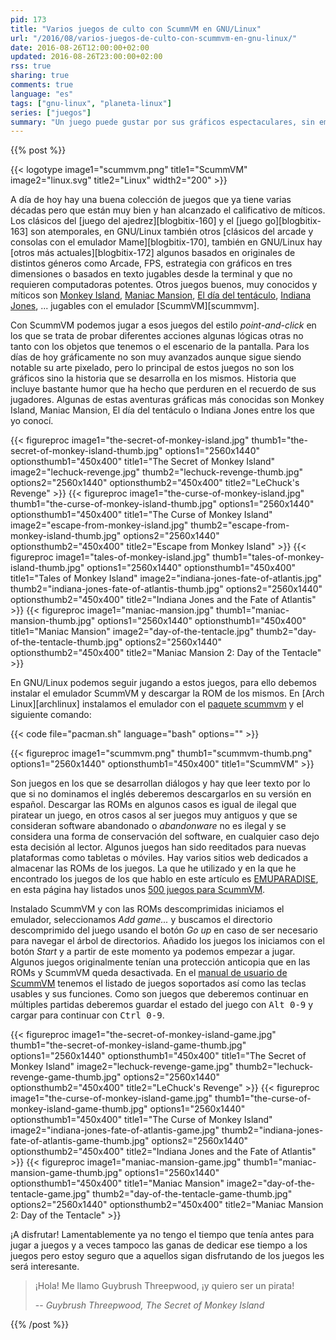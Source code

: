 ```yaml
---
pid: 173
title: "Varios juegos de culto con ScummVM en GNU/Linux"
url: "/2016/08/varios-juegos-de-culto-con-scummvm-en-gnu-linux/"
date: 2016-08-26T12:00:00+02:00
updated: 2016-08-26T23:00:00+02:00
rss: true
sharing: true
comments: true
language: "es"
tags: ["gnu-linux", "planeta-linux"]
series: ["juegos"]
summary: "Un juego puede gustar por sus gráficos espectaculares, sin embargo, no será venerado si no proporciona gran cantidad de diversión. Hay algunos juegos en que gran parte de la diversión es proporcionada por la historia o guión. Este son los casos de varios juegos de apuntar y pinchar de hace algunos lustros que quedaron en el recuerdo de muchos de sus jugadores que hoy en día son jugables con ScummVM."
---
```


{{% post %}}

{{< logotype image1="scummvm.png" title1="ScummVM" image2="linux.svg" title2="Linux" width2="200" >}}

A día de hoy hay una buena colección de juegos que ya tiene varias décadas pero que están muy bien y han alcanzado el calificativo de míticos. Los clásicos del [juego del ajedrez][blogbitix-160] y el [juego go][blogbitix-163] son atemporales, en GNU/Linux también otros [clásicos del arcade y consolas con el emulador Mame][blogbitix-170], también en GNU/Linux hay [otros más actuales][blogbitix-172] algunos basados en originales de distintos géneros como Arcade, FPS, estrategia con gráficos en tres dimensiones o basados en texto jugables desde la terminal y que no requieren computadoras potentes. Otros juegos buenos, muy conocidos y míticos son [Monkey Island](https://en.wikipedia.org/wiki/Monkey_Island_(series)), [Maniac Mansion](https://es.wikipedia.org/wiki/Maniac_Mansion), [El día del tentáculo](https://es.wikipedia.org/wiki/Day_of_the_Tentacle), [Indiana Jones](https://es.wikipedia.org/wiki/Indiana_Jones_and_the_Fate_of_Atlantis), ... jugables con el emulador [ScummVM][scummvm].

Con ScummVM podemos jugar a esos juegos del estilo _point-and-click_ en los que se trata de probar diferentes acciones algunas lógicas otras no tanto con los objetos que tenemos o el escenario de la pantalla. Para los días de hoy gráficamente no son muy avanzados aunque sigue siendo notable su arte pixelado, pero lo principal de estos juegos no son los gráficos sino la historia que se desarrolla en los mismos. Historia que incluye bastante humor que ha hecho que perduren en el recuerdo de sus jugadores. Algunas de estas aventuras gráficas más conocidas son Monkey Island, Maniac Mansion, El día del tentáculo o Indiana Jones entre los que yo conocí.

{{< figureproc
    image1="the-secret-of-monkey-island.jpg" thumb1="the-secret-of-monkey-island-thumb.jpg" options1="2560x1440" optionsthumb1="450x400" title1="The Secret of Monkey Island"
    image2="lechuck-revenge.jpg" thumb2="lechuck-revenge-thumb.jpg" options2="2560x1440" optionsthumb2="450x400" title2="LeChuck's Revenge" >}}
{{< figureproc
    image1="the-curse-of-monkey-island.jpg" thumb1="the-curse-of-monkey-island-thumb.jpg" options1="2560x1440" optionsthumb1="450x400" title1="The Curse of Monkey Island"
    image2="escape-from-monkey-island.jpg" thumb2="escape-from-monkey-island-thumb.jpg" options2="2560x1440" optionsthumb2="450x400" title2="Escape from Monkey Island" >}}
{{< figureproc
    image1="tales-of-monkey-island.jpg" thumb1="tales-of-monkey-island-thumb.jpg" options1="2560x1440" optionsthumb1="450x400" title1="Tales of Monkey Island"
    image2="indiana-jones-fate-of-atlantis.jpg" thumb2="indiana-jones-fate-of-atlantis-thumb.jpg" options2="2560x1440" optionsthumb2="450x400" title2="Indiana Jones and the Fate of Atlantis" >}}
{{< figureproc
    image1="maniac-mansion.jpg" thumb1="maniac-mansion-thumb.jpg" options1="2560x1440" optionsthumb1="450x400" title1="Maniac Mansion"
    image2="day-of-the-tentacle.jpg" thumb2="day-of-the-tentacle-thumb.jpg" options2="2560x1440" optionsthumb2="450x400" title2="Maniac Mansion 2: Day of the Tentacle" >}}

En GNU/Linux podemos seguir jugando a estos juegos, para ello debemos instalar el emulador ScummVM y descargar la ROM de los mismos. En [Arch Linux][archlinux] instalamos el emulador con el [paquete scummvm](https://www.archlinux.org/packages/community/x86_64/scummvm/) y el siguiente comando:

{{< code file="pacman.sh" language="bash" options="" >}}

{{< figureproc
    image1="scummvm.png" thumb1="scummvm-thumb.png" options1="2560x1440" optionsthumb1="450x400" title1="ScummVM" >}}

Son juegos en los que se desarrollan diálogos y hay que leer texto por lo que si no dominamos el inglés deberemos descargarlos en su versión en español. Descargar las ROMs en algunos casos es igual de ilegal que piratear un juego, en otros casos al ser juegos muy antiguos y que se consideran software abandonado o _abandonware_ no es ilegal y se considera una forma de conservación del software, en cualquier caso dejo esta decisión al lector. Algunos juegos han sido reeditados para nuevas plataformas como tabletas o móviles. Hay varios sitios web dedicados a almacenar las ROMs de los juegos. La que he utilizado y en la que he encontrado los juegos de los que hablo en este artículo es [EMUPARADISE](http://www.emuparadise.me), en esta página hay listados unos [500 juegos para ScummVM](https://www.emuparadise.me/ScummVM_Games/21).

Instalado ScummVM y con las ROMs descomprimidas iniciamos el emulador, seleccionamos _Add game..._ y buscamos el directorio descomprimido del juego usando el botón _Go up_ en caso de ser necesario para navegar el árbol de directorios. Añadido los juegos los iniciamos con el botón _Start_ y a partir de este momento ya podemos empezar a jugar. Algunos juegos originalmente tenían una protección anticopia que en las ROMs y ScummVM queda desactivada. En el [manual de usuario de ScummVM](https://raw.githubusercontent.com/scummvm/scummvm/v1.8.1/README) tenemos el listado de juegos soportados así como las teclas usables y sus funciones. Como son juegos que deberemos continuar en múltiples partidas deberemos guardar el estado del juego con <kbd>Alt 0-9</kbd> y cargar para continuar con <kbd>Ctrl 0-9</kbd>.

{{< figureproc
    image1="the-secret-of-monkey-island-game.jpg" thumb1="the-secret-of-monkey-island-game-thumb.jpg" options1="2560x1440" optionsthumb1="450x400" title1="The Secret of Monkey Island"
    image2="lechuck-revenge-game.jpg" thumb2="lechuck-revenge-game-thumb.jpg" options2="2560x1440" optionsthumb2="450x400" title2="LeChuck's Revenge" >}}
{{< figureproc
    image1="the-curse-of-monkey-island-game.jpg" thumb1="the-curse-of-monkey-island-game-thumb.jpg" options1="2560x1440" optionsthumb1="450x400" title1="The Curse of Monkey Island"
    image2="indiana-jones-fate-of-atlantis-game.jpg" thumb2="indiana-jones-fate-of-atlantis-game-thumb.jpg" options2="2560x1440" optionsthumb2="450x400" title2="Indiana Jones and the Fate of Atlantis" >}}
{{< figureproc
    image1="maniac-mansion-game.jpg" thumb1="maniac-mansion-game-thumb.jpg" options1="2560x1440" optionsthumb1="450x400" title1="Maniac Mansion"
    image2="day-of-the-tentacle-game.jpg" thumb2="day-of-the-tentacle-game-thumb.jpg" options2="2560x1440" optionsthumb2="450x400" title2="Maniac Mansion 2: Day of the Tentacle" >}}

¡A disfrutar! Lamentablemente ya no tengo el tiempo que tenía antes para jugar a juegos y a veces tampoco las ganas de dedicar ese tiempo a los juegos pero estoy seguro que a aquellos sigan disfrutando de los juegos les será interesante.

> ¡Hola! Me llamo Guybrush Threepwood, ¡y quiero ser un pirata!
>
> -- <cite>Guybrush Threepwood, The Secret of Monkey Island</cite>

{{% /post %}}
